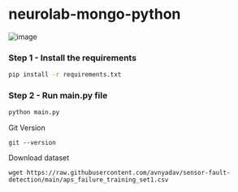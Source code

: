 # neurolab-mongo-python

![image](https://user-images.githubusercontent.com/57321948/196933065-4b16c235-f3b9-4391-9cfe-4affcec87c35.png)

### Step 1 - Install the requirements

```bash
pip install -r requirements.txt
```

### Step 2 - Run main.py file

```bash
python main.py
```

Git Version
```
git --version
```


Download dataset
```
wget https://raw.githubusercontent.com/avnyadav/sensor-fault-detection/main/aps_failure_training_set1.csv
```